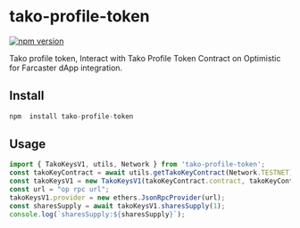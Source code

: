 # tako-profile-token
[![npm version](https://img.shields.io/badge/npm-1.0.4-brightgreen.svg)](https://www.npmjs.com/package/tako-profile-token)

Tako profile token, Interact with Tako Profile Token Contract on Optimistic for Farcaster dApp integration.

## Install
```javascript
npm  install tako-profile-token
```

## Usage
```javascript
import { TakoKeysV1, utils, Network } from 'tako-profile-token';
const takoKeyContract = await utils.getTakoKeyContract(Network.TESTNET);
const takoKeysV1 = new TakoKeysV1(takoKeyContract.contract, takoKeyContract.chain_id);
const url = "op rpc url";
takoKeysV1.provider = new ethers.JsonRpcProvider(url);
const sharesSupply = await takoKeysV1.sharesSupply(1);
console.log(`sharesSupply:${sharesSupply}`);
```
